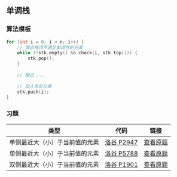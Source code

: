 ## 单调栈

### 算法模板

```cpp
for (int i = 0; i < n; i++) {
    // 弹出栈顶不满足单调性的元素
    while (!stk.empty() && check(i, stk.top())) {
        stk.pop();
    }
    
    // 输出 ...
    
    // 加入当前元素
    stk.push(i);
}
```

### 习题

| 类型 | 代码 | 链接 |
| --- | --- | --- |
| 单侧最近大（小）于当前值的元素 | [洛谷 P2947](./洛谷%20P2947.cpp) | [查看原题](https://www.luogu.com.cn/problem/P2947) |
| 单侧最近大（小）于当前值的元素 | [洛谷 P5788](./洛谷%20P5788.cpp) | [查看原题](https://www.luogu.com.cn/problem/P5788) |
| 双侧最近大（小）于当前值的元素 | [洛谷 P1901](./洛谷%20P1991.cpp) | [查看原题](https://www.luogu.com.cn/problem/P1901) |
